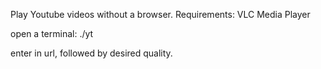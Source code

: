 Play Youtube videos without a browser.
Requirements: VLC Media Player

open a terminal: ./yt

enter in url, followed by desired quality.